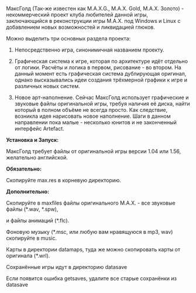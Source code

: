 МаксГолд (Так-же известен как M.A.X.G., M.A.X. Gold, M.A.X. Золото) - некоммерческий проект клуба любителей данной игры, заключающийся в реконструкции игры М.А.Х. под Windows и Linux с добавлением новых возможностей и ликвидацией глюков.

Можно выделить три основных раздела проекта:

1. Непосредственно игра, синонимичная названием проекту.

2. Графическая система к игре, которая по архитектуре идёт отдельно от логики. Расчёты и логика в первом, рисование - во втором. На данный момент есть графическая система дублирующая оригинал, однако высказывались идеи создания трёхмерной графики к игре и различных новых систем.

3. Новое арт-наполнение. Сейчас МаксГолд использует графические и звуковые файлы оригинальной игры, требуя наличия её диска, найти который в полном объёме не всегда просто. Как следствие, возникла идея нарисовать новое наполнение. Шаги в данном направлении пока малые - несколько юнитов и не законченный интерфейс Artefact.

**Установка и Запуск:**

МаксГолд требует файлы от оригинальной игры версии 1.04 или 1.56, желательно английской.

**Обязательно:**

Скопируйте max.res в корневую директорию.

**Дополнительно:**

Скопируйте в maxfiles файлы оригинального М.А.Х. - все звуковые файлы (\*.wav, \*.spw),

и файлы анимаций (\*.flc).

Фоновую музыку (\*.msc, или любую вам нравящуюся в mp3, wav) скопируйте в music.

Карты в директории datamaps, туда же можно скопировать карты от оригинала (\*.wrl).

Сохранённые игры идут в директорию datasave

Если появится ошибка getsaves, удалите все старые сохранёнки из datasave